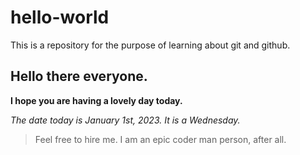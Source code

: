 # hello-world
This is a repository for the purpose of learning about git and github.

## Hello there everyone. 

**I hope you are having a lovely day today.**

*The date today is January 1st, 2023. It is a Wednesday.*

>Feel free to hire me. I am an epic coder man person, after all.

